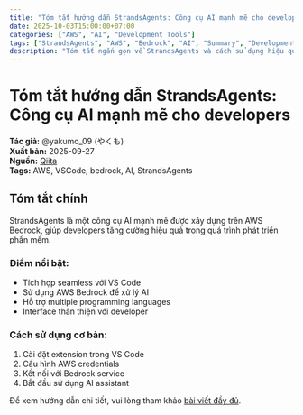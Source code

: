 ```yaml
---
title: "Tóm tắt hướng dẫn StrandsAgents: Công cụ AI mạnh mẽ cho developers"
date: 2025-10-03T15:00:00+07:00
categories: ["AWS", "AI", "Development Tools"]
tags: ["StrandsAgents", "AWS", "Bedrock", "AI", "Summary", "Development"]
description: "Tóm tắt ngắn gọn về StrandsAgents và cách sử dụng hiệu quả trong phát triển"
---
```


# Tóm tắt hướng dẫn StrandsAgents: Công cụ AI mạnh mẽ cho developers

**Tác giả:** @yakumo_09 (やくも)  
**Xuất bản:** 2025-09-27  
**Nguồn:** [Qiita](https://qiita.com/yakumo_09/items/f85a8a0634e30b0d756c)  
**Tags:** AWS, VSCode, bedrock, AI, StrandsAgents  

## Tóm tắt chính

StrandsAgents là một công cụ AI mạnh mẽ được xây dựng trên AWS Bedrock, giúp developers tăng cường hiệu quả trong quá trình phát triển phần mềm.

### Điểm nổi bật:
- Tích hợp seamless với VS Code
- Sử dụng AWS Bedrock để xử lý AI
- Hỗ trợ multiple programming languages
- Interface thân thiện với developer

### Cách sử dụng cơ bản:
1. Cài đặt extension trong VS Code
2. Cấu hình AWS credentials
3. Kết nối với Bedrock service
4. Bắt đầu sử dụng AI assistant

Để xem hướng dẫn chi tiết, vui lòng tham khảo [bài viết đầy đủ](https://cola1605.github.io/posts/qiita_strands_agents_guide_vi/).
